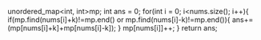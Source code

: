 unordered_map<int, int>mp;
int ans = 0;
for(int i = 0; i<nums.size(); i++){
if(mp.find(nums[i]+k)!=mp.end() or mp.find(nums[i]-k)!=mp.end()){
ans+=(mp[nums[i]+k]+mp[nums[i]-k]);
}
mp[nums[i]]++;
}
return ans;